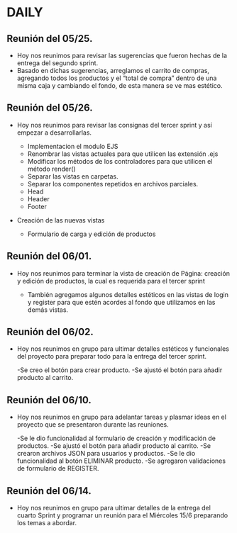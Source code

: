 # DAILY

## Reunión del 05/25.

- Hoy nos reunimos para revisar las sugerencias que fueron hechas de la entrega del segundo sprint.
- Basado en dichas sugerencias, arreglamos el carrito de compras, agregando todos los productos y el “total de compra” dentro de una misma caja y cambiando el fondo, de esta manera se ve mas estético.

## Reunión del 05/26.

- Hoy nos reunimos para revisar las consignas del tercer sprint y así empezar a desarrollarlas.

  - Implementacion el modulo EJS
  - Renombrar las vistas actuales para que utilicen las extensión .ejs
  - Modificar los métodos de los controladores para que utilicen el método render()
  - Separar las vistas en carpetas.
  - Separar los componentes repetidos en archivos parciales.
  - Head
  - Header
  - Footer
- Creación de las nuevas vistas

  - Formulario de carga y edición de productos

## Reunión del 06/01.

- Hoy nos reunimos para terminar la vista de creación de Página: creación y edición de productos, la cual es requerida para el tercer sprint

  - También agregamos algunos detalles estéticos en las vistas de login y register para que estén acordes al fondo que utilizamos en las demás vistas.

## Reunión del 06/02.

- Hoy nos reunimos en grupo para ultimar detalles estéticos y funcionales del proyecto para preparar todo para la entrega del tercer sprint.

  -Se creo el botón para crear producto.
  -Se ajustó el botón para añadir producto al carrito.


## Reunión del 06/10.

- Hoy nos reunimos en grupo para adelantar tareas y plasmar ideas en el proyecto que se presentaron durante las reuniones.

  -Se le dio funcionalidad al formulario de creación y modificación de productos.
  -Se ajustó el botón para añadir producto al carrito.
  -Se crearon archivos JSON para usuarios y productos.
  -Se le dio funcionalidad al botón ELIMINAR producto.
  -Se agregaron validaciones de formulario de REGISTER.

## Reunión del 06/14.

- Hoy nos reunimos en grupo para ultimar detalles de la entrega del cuarto Sprint y programar un reunión para el Miércoles 15/6 preparando los temas a abordar.
